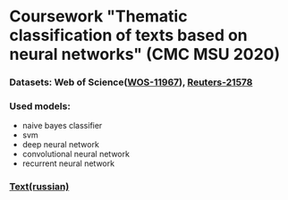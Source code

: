 # Coursework "Thematic classification of texts based on neural networks" (CMC MSU 2020)

### Datasets: Web of Science([WOS-11967](https://data.mendeley.com/datasets/9rw3vkcfy4/6)), [Reuters-21578](https://archive.ics.uci.edu/ml/datasets/Reuters-21578+Text+Categorization+Collection)

### Used models: 
* naive bayes classifier
* svm
* deep neural network 
* convolutional neural network
* recurrent neural network
### [Text(russian)](https://github.com/iden-alex/coursework-msu-3rd-course/blob/master/Coursework.%20Yandutov%20Alexey.pdf)
